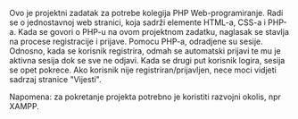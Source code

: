 Ovo je projektni zadatak za potrebe kolegija PHP Web-programiranje.
Radi se o jednostavnoj web stranici, koja sadrži elemente HTML-a, CSS-a i PHP-a. 
Kada se govori o PHP-u na ovom projektnom zadatku, naglasak se stavlja na procese registracije i prijave.
Pomocu PHP-a, odradjene su sesije. Odnosno, kada se korisnik registrira, odmah se automatski prijavi te mu je aktivna sesija dok se sve ne odjavi. 
Kada se drugi put korisnik logira, sesija se opet pokrece.
Ako korisnik nije registriran/prijavljen, nece moci vidjeti sadrzaj stranice "Vijesti". 

Napomena: za pokretanje projekta potrebno je koristiti razvojni okolis, npr XAMPP.
